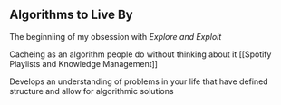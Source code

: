 ## Algorithms to Live By
The beginniing of my obsession with *Explore and Exploit*

Cacheing as an algorithm people do without thinking about it
[[Spotify Playlists and Knowledge Management]]

Develops an understanding of problems in your life that have defined structure and allow for algorithmic solutions